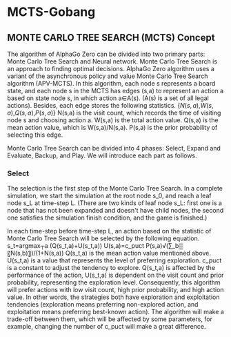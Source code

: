 # MCTS-Gobang

## MONTE CARLO TREE SEARCH (MCTS) Concept

The algorithm of AlphaGo Zero can be divided into two primary parts: Monte Carlo Tree Search and Neural network. Monte Carlo Tree Search is an approach to finding optimal decisions. AlphaGo Zero algorithm uses a variant of the asynchronous policy and value Monte Carlo Tree Search algorithm (APV-MCTS). In this algorithm, each node s represents a board state, and each node s in the MCTS has edges (s,a) to represent an action a based on state node s, in which action a∈A(s). (A(s) is a set of all legal actions). Besides, each edge stores the following statistics.
{$N(s,a)$,$W(s,a)$,$Q(s,a)$,$P(s,a)$}
N(s,a) is the visit count, which records the time of visiting node s and choosing action a.
W(s,a) is the total action value.
Q(s,a) is the mean action value, which is W(s,a)/N(s,a).
P(s,a) is the prior probability of selecting this edge.

Monte Carlo Tree Search can be divided into 4 phases: Select, Expand and Evaluate, Backup, and Play. We will introduce each part as follows.

### Select

The selection is the first step of the Monte Carlo Tree Search. In a complete simulation, we start the simulation at the root node s_0, and reach a leaf node s_L at time-step L. (There are two kinds of leaf node s_L: first one is a node that has not been expanded and doesn't have child nodes, the second one satisfies the simulation finish condition, and the game is finished.)

In each time-step before time-step L, an action based on the statistic of Monte Carlo Tree Search will be selected by the following equation.
s_t=argmax┬a (Q(s_t,a)+U(s_t,a))
U(s,a)=c_puct P(s,a)√(∑_b▒〖N(s,b)〗)/(1+N(s,a))
Q(s_t,a) is the mean action value mentioned above.
U(s_t,a) is a value that represents the level of preferring exploration.
c_puct is a constant to adjust the tendency to explore.
Q(s_t,a) is affected by the performance of the action, U(s_t,a) is dependent on the visit count and prior probability, representing the exploration level. Consequently, this algorithm will prefer actions with low visit count, high prior probability, and high action value.
 In other words, the strategies both have exploration and exploitation tendencies (exploration means preferring non-explored action, and exploitation means preferring best-known action). The algorithm will make a trade-off between them, which will be affected by some parameters, for example, changing the number of c_puct will make a great difference.
